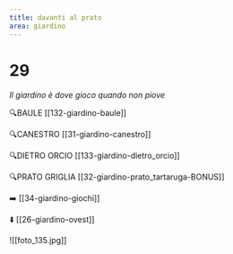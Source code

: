 ```yaml
---
title: davanti al prato
area: giardino
---
```

# 29
_Il giardino è dove gioco quando non piove_

🔍BAULE [[132-giardino-baule]]

🔍CANESTRO [[31-giardino-canestro]]

🔍DIETRO ORCIO [[133-giardino-dietro_orcio]]

🔍PRATO GRIGLIA [[32-giardino-prato_tartaruga-BONUS]]

➡️ [[34-giardino-giochi]]

⬇️ [[26-giardino-ovest]]

![[foto_135.jpg]]